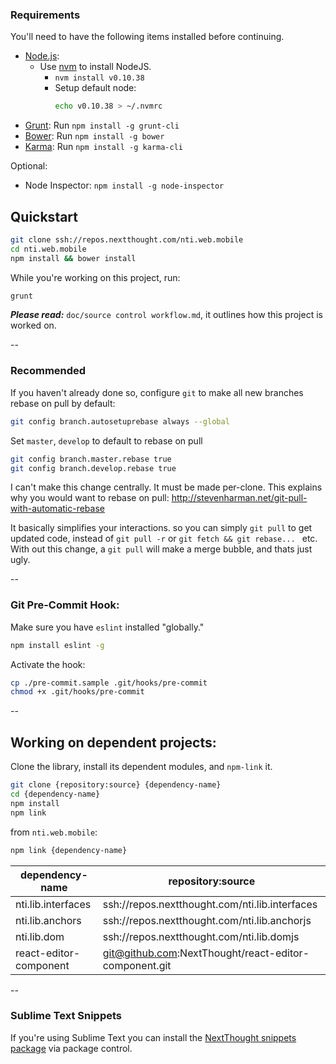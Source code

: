 

### Requirements

You'll need to have the following items installed before continuing.

  * [Node.js](http://nodejs.org):
    * Use [nvm](https://github.com/creationix/nvm) to install NodeJS.
        * `nvm install v0.10.38`
        * Setup default node:
          ```bash
          echo v0.10.38 > ~/.nvmrc
          ```
  * [Grunt](http://gruntjs.com): Run `npm install -g grunt-cli`
  * [Bower](http://bower.io): Run `npm install -g bower`
  * [Karma](http://karma-runner.github.io): Run `npm install -g karma-cli`

Optional:
  * Node Inspector: `npm install -g node-inspector`



## Quickstart

```bash
git clone ssh://repos.nextthought.com/nti.web.mobile
cd nti.web.mobile
npm install && bower install
```

While you're working on this project, run:

```bash
grunt
```

***Please read:*** `doc/source control workflow.md`, it outlines how this project is worked on.

--

### Recommended

If you haven't already done so, configure `git` to make all new branches rebase on pull by default:
```bash
git config branch.autosetuprebase always --global
```

Set `master`, `develop` to default to rebase on pull
```bash
git config branch.master.rebase true
git config branch.develop.rebase true
```

I can't make this change centrally. It must be made per-clone.  This explains why you would want to rebase on pull: http://stevenharman.net/git-pull-with-automatic-rebase

It basically simplifies your interactions. so you can simply `git pull` to get updated code, instead of `git pull -r` or `git fetch && git rebase... ` etc. With out this change, a `git pull` will make a merge bubble, and thats just ugly.


--

### Git Pre-Commit Hook:

Make sure you have `eslint` installed "globally."
```bash
npm install eslint -g
```

Activate the hook:

```bash
cp ./pre-commit.sample .git/hooks/pre-commit
chmod +x .git/hooks/pre-commit
```

--

## Working on dependent projects:

Clone the library, install its dependent modules, and `npm-link` it.

```bash
git clone {repository:source} {dependency-name}
cd {dependency-name}
npm install
npm link
```

from `nti.web.mobile`:

```bash
npm link {dependency-name}
```

| dependency-name        | repository:source                                        |
|------------------------|----------------------------------------------------------|
| nti.lib.interfaces     | ssh://repos.nextthought.com/nti.lib.interfaces           |
| nti.lib.anchors        | ssh://repos.nextthought.com/nti.lib.anchorjs             |
| nti.lib.dom            | ssh://repos.nextthought.com/nti.lib.domjs                |
| react-editor-component | git@github.com:NextThought/react-editor-component.git    |


--

### Sublime Text Snippets
If you're using Sublime Text you can install the [NextThought snippets package](https://github.com/themaxx/nt-sublime-snippets) via package control.
